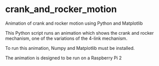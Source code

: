 # crank_and_rocker_motion
Animation of crank and rocker motion using Python and Matplotlib

This Python script runs an animation which shows the crank and rocker mechanism, one of the variations of the 4-link mechanism. 

To run this animation, Numpy and Matplotlib must be installed. 

The animation is designed to be run on a Raspberry Pi 2
